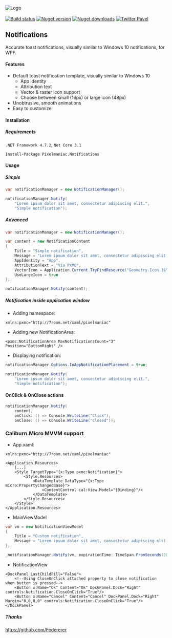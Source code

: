 ![Logo](https://user-images.githubusercontent.com/2874236/85953132-f40d1900-b976-11ea-89bf-a07a935225d5.png)
<br/>
<br/>
[![Build status](https://github.com/paulem/pixelmaniac.notifications/workflows/build/badge.svg)](https://github.com/paulem/pixelmaniac.notifications/actions)
[![Nuget version](https://img.shields.io/nuget/v/Pixelmaniac.Notifications?label=NuGet)](https://nuget.org/packages/Pixelmaniac.Notifications)
[![Nuget downloads](https://img.shields.io/nuget/dt/Pixelmaniac.Notifications?label=Downloads)](https://nuget.org/packages/Pixelmaniac.Notifications)
[![Twitter Pavel](https://img.shields.io/badge/twitter-%40upavel-55acee.svg?label=Twitter)](https://twitter.com/upavel)

## Notifications
Accurate toast notifications, visually similar to Windows 10 notifications, for WPF.

#### Features
* Default toast notification template, visually similar to Windows 10
  * App identity
  * Attribution text
  * Vector & raster icon support
  * Choose between small (16px) or large icon (48px)
* Unobtrusive, smooth animations
* Easy to customize

#### Installation
##### Requirements
`.NET Framework 4.7.2`, `Net Core 3.1`
```
Install-Package Pixelmaniac.Notifications
```
#### Usage
##### Simple
```C#
var notificationManager = new NotificationManager();

notificationManager.Notify(
    "Lorem ipsum dolor sit amet, consectetur adipiscing elit.",
    "Simple notification");
```

##### Advanced
```C#
var notificationManager = new NotificationManager();

var content = new NotificationContent
{
    Title = "Simple notification",
    Message = "Lorem ipsum dolor sit amet, consectetur adipiscing elit.",
    AppIdentity = "App",
    AttributionText = "Via PXMC",
    VectorIcon = Application.Current.TryFindResource("Geometry.Icon.16") as StreamGeometry,
    UseLargeIcon = true
};

notificationManager.Notify(content);
```

##### Notification inside application window
- Adding namespace:
```XAML
xmlns:pxmc="http://7room.net/xaml/pixelmaniac"
```
- Adding new NotificationArea:
```XAML
<pxmc:NotificationArea MaxNotificationsCount="3" Position="BottomRight" />
```
- Displaying notification:
```C#
notificationManager.Options.InAppNotificationPlacement = true;

notificationManager.Notify(
    "Lorem ipsum dolor sit amet, consectetur adipiscing elit.",
    "Simple notification");
```

#### OnClick & OnClose actions
```C#
notificationManager.Notify(
    content,
    onClick: () => Console.WriteLine("Click"),
    onClose: () => Console.WriteLine("Closed"));
```
### Caliburn.Micro MVVM support
- App.xaml:
```XAML
xmlns:pxmc="http://7room.net/xaml/pixelmaniac"

<Application.Resources>
    [...]
    <Style TargetType="{x:Type pxmc:Notification}">
        <Style.Resources>
            <DataTemplate DataType="{x:Type micro:PropertyChangedBase}">
                <ContentControl cal:View.Model="{Binding}"/>
            </DataTemplate>
        </Style.Resources>
    </Style>
</Application.Resources>
```
- MainViewModel
```C#
var vm = new NotificationViewModel
{
    Title = "Custom notification",
    Message = "Lorem ipsum dolor sit amet, consectetur adipiscing elit."
};

_notificationManager.Notify(vm, expirationTime: TimeSpan.FromSeconds(30));
```
- NotificationView
```XAML
<DockPanel LastChildFill="False">
    <!--Using CloseOnClick attached property to close notification when button is pressed-->
    <Button x:Name="Ok" Content="Ok" DockPanel.Dock="Right" controls:Notification.CloseOnClick="True"/>
    <Button x:Name="Cancel" Content="Cancel" DockPanel.Dock="Right" Margin="0,0,8,0" controls:Notification.CloseOnClick="True"/>
</DockPanel>
```
##### Thanks
https://github.com/Federerer
